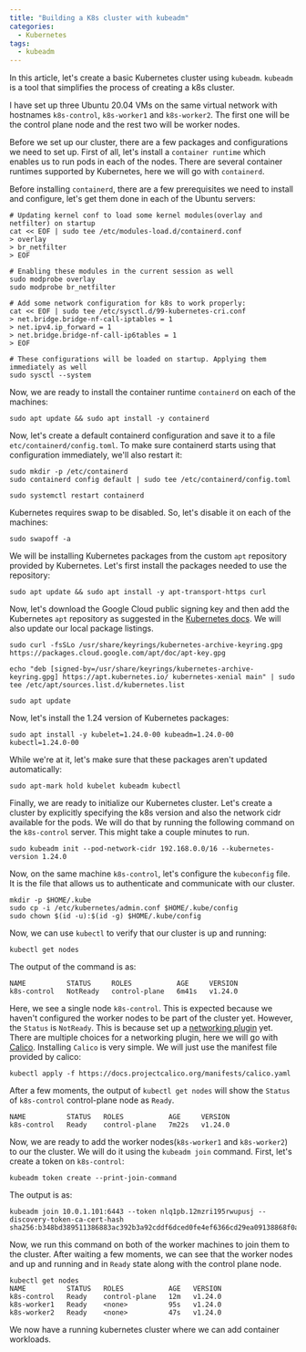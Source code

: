 ```yaml
---
title: "Building a K8s cluster with kubeadm"
categories:
  - Kubernetes
tags:
  - kubeadm
---
```


In this article, let's create a basic Kubernetes cluster using `kubeadm`. `kubeadm` is a tool that simplifies the process of creating a k8s cluster.

I have set up three Ubuntu 20.04 VMs on the same virtual network with hostnames `k8s-control`, `k8s-worker1` and `k8s-worker2`. The first one will be the control plane node and the rest two will be worker nodes. 

Before we set up our cluster, there are a few packages and configurations we need to set up. First of all, let's install a `container runtime` which enables us to run pods in each of the nodes. There are several container runtimes supported by Kubernetes, here we will go with `containerd`.

Before installing `containerd`, there are a few prerequisites we need to install and configure, let's get them done in each of the Ubuntu servers:

```shell
# Updating kernel conf to load some kernel modules(overlay and netfilter) on startup
cat << EOF | sudo tee /etc/modules-load.d/containerd.conf
> overlay
> br_netfilter
> EOF

# Enabling these modules in the current session as well
sudo modprobe overlay
sudo modprobe br_netfilter

# Add some network configuration for k8s to work properly:
cat << EOF | sudo tee /etc/sysctl.d/99-kubernetes-cri.conf
> net.bridge.bridge-nf-call-iptables = 1
> net.ipv4.ip_forward = 1
> net.bridge.bridge-nf-call-ip6tables = 1
> EOF

# These configurations will be loaded on startup. Applying them immediately as well
sudo sysctl --system
```

Now, we are ready to install the container runtime `containerd` on each of the machines:
```
sudo apt update && sudo apt install -y containerd
```

Now, let's create a default containerd configuration and save it to a file `etc/containerd/config.toml`. To make sure containerd starts using that configuration immediately, we'll also restart it:
```shell
sudo mkdir -p /etc/containerd
sudo containerd config default | sudo tee /etc/containerd/config.toml

sudo systemctl restart containerd
```

Kubernetes requires swap to be disabled. So, let's disable it on each of the machines:
```shell
sudo swapoff -a
```

We will be installing Kubernetes packages from the custom `apt` repository provided by Kubernetes. Let's first install the packages needed to use the repository:

```shell
sudo apt update && sudo apt install -y apt-transport-https curl
```

Now, let's download the Google Cloud public signing key and then add the Kubernetes `apt` repository as suggested in the [Kubernetes docs][install-kubeadm-docs]. We will also update our local package listings.

```shell
sudo curl -fsSLo /usr/share/keyrings/kubernetes-archive-keyring.gpg https://packages.cloud.google.com/apt/doc/apt-key.gpg

echo "deb [signed-by=/usr/share/keyrings/kubernetes-archive-keyring.gpg] https://apt.kubernetes.io/ kubernetes-xenial main" | sudo tee /etc/apt/sources.list.d/kubernetes.list

sudo apt update
```

Now, let's install the 1.24 version of Kubernetes packages:

```
sudo apt install -y kubelet=1.24.0-00 kubeadm=1.24.0-00 kubectl=1.24.0-00
```

While we're at it, let's make sure that these packages aren't updated automatically:

```
sudo apt-mark hold kubelet kubeadm kubectl
```

Finally, we are ready to initialize our Kubernetes cluster. Let's create a cluster by explicitly specifying the k8s version and also the network cidr available for the pods. We will do that by running the following command on the `k8s-control` server. This might take a couple minutes to run.
```shell
sudo kubeadm init --pod-network-cidr 192.168.0.0/16 --kubernetes-version 1.24.0
```

Now, on the same machine `k8s-control`, let's configure the `kubeconfig` file. It is the file that allows us to authenticate and communicate with our cluster.
```shell
mkdir -p $HOME/.kube
sudo cp -i /etc/kubernetes/admin.conf $HOME/.kube/config
sudo chown $(id -u):$(id -g) $HOME/.kube/config
```

Now, we can use `kubectl` to verify that our cluster is up and running:
```shell
kubectl get nodes
```

The output of the command is as:
```shell
NAME          STATUS     ROLES           AGE     VERSION
k8s-control   NotReady   control-plane   6m41s   v1.24.0
```

Here, we see a single node `k8s-control`. This is expected because we haven't configured the worker nodes to be part of the cluster yet. However, the `Status` is `NotReady`. This is because set up a [networking plugin][network-plugins] yet. There are multiple choices for a networking plugin, here we will go with [Calico][about-calico]. Installing `Calico` is very simple. We will just use the manifest file provided by calico:
```shell
kubectl apply -f https://docs.projectcalico.org/manifests/calico.yaml
```

After a few moments, the output of `kubectl get nodes` will show the `Status` of `k8s-control` control-plane node as `Ready`. 
```shell
NAME          STATUS   ROLES           AGE     VERSION
k8s-control   Ready    control-plane   7m22s   v1.24.0
```

Now, we are ready to add the worker nodes(`k8s-worker1` and `k8s-worker2`) to our the cluster. We will do it using the `kubeadm join` command. First, let's create a token on `k8s-control`:
```shell
kubeadm token create --print-join-command
```

The output is as:
```
kubeadm join 10.0.1.101:6443 --token nlq1pb.12mzri195rwupusj --discovery-token-ca-cert-hash sha256:b348bd389511386883ac392b3a92cddf6dced0fe4ef6366cd29ea09138868f0a
```

Now, we run this command on both of the worker machines to join them to the cluster. After waiting a few moments, we can see that the worker nodes and up and running and in `Ready` state along with the control plane node.
```
kubectl get nodes
NAME          STATUS   ROLES           AGE   VERSION
k8s-control   Ready    control-plane   12m   v1.24.0
k8s-worker1   Ready    <none>          95s   v1.24.0
k8s-worker2   Ready    <none>          47s   v1.24.0
```

We now have a running kubernetes cluster where we can add container workloads.

[install-kubeadm-docs]: https://kubernetes.io/docs/setup/production-environment/tools/kubeadm/install-kubeadm/
[network-plugins]:   https://kubernetes.io/docs/concepts/extend-kubernetes/compute-storage-net/network-plugins/
[about-calico]: [https://projectcalico.docs.tigera.io/about/about-calico]
